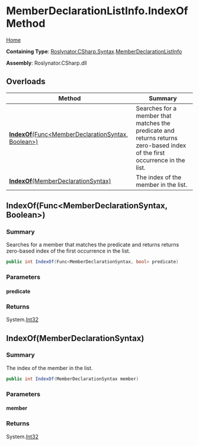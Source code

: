 # MemberDeclarationListInfo\.IndexOf Method

[Home](../../../../../README.md)

**Containing Type**: [Roslynator.CSharp.Syntax](../../README.md)\.[MemberDeclarationListInfo](../README.md)

**Assembly**: Roslynator\.CSharp\.dll

## Overloads

| Method | Summary |
| ------ | ------- |
| [**IndexOf**(Func\<MemberDeclarationSyntax, Boolean>)](#Roslynator_CSharp_Syntax_MemberDeclarationListInfo_IndexOf_System_Func_Microsoft_CodeAnalysis_CSharp_Syntax_MemberDeclarationSyntax_System_Boolean__) | Searches for a member that matches the predicate and returns returns zero\-based index of the first occurrence in the list\. |
| [**IndexOf**(MemberDeclarationSyntax)](#Roslynator_CSharp_Syntax_MemberDeclarationListInfo_IndexOf_Microsoft_CodeAnalysis_CSharp_Syntax_MemberDeclarationSyntax_) | The index of the member in the list\. |

## IndexOf\(Func\<MemberDeclarationSyntax, Boolean>\)<a name="Roslynator_CSharp_Syntax_MemberDeclarationListInfo_IndexOf_System_Func_Microsoft_CodeAnalysis_CSharp_Syntax_MemberDeclarationSyntax_System_Boolean__"></a>

### Summary

Searches for a member that matches the predicate and returns returns zero\-based index of the first occurrence in the list\.

```csharp
public int IndexOf(Func<MemberDeclarationSyntax, bool> predicate)
```

### Parameters

#### predicate

### Returns

System\.[Int32](https://docs.microsoft.com/en-us/dotnet/api/system.int32)

## IndexOf\(MemberDeclarationSyntax\)<a name="Roslynator_CSharp_Syntax_MemberDeclarationListInfo_IndexOf_Microsoft_CodeAnalysis_CSharp_Syntax_MemberDeclarationSyntax_"></a>

### Summary

The index of the member in the list\.

```csharp
public int IndexOf(MemberDeclarationSyntax member)
```

### Parameters

#### member

### Returns

System\.[Int32](https://docs.microsoft.com/en-us/dotnet/api/system.int32)

